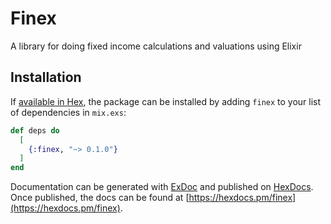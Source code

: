 # Finex

A library for doing fixed income calculations and valuations using Elixir

## Installation

If [available in Hex](https://hex.pm/docs/publish), the package can be installed
by adding `finex` to your list of dependencies in `mix.exs`:

```elixir
def deps do
  [
    {:finex, "~> 0.1.0"}
  ]
end
```

Documentation can be generated with [ExDoc](https://github.com/elixir-lang/ex_doc)
and published on [HexDocs](https://hexdocs.pm). Once published, the docs can
be found at [https://hexdocs.pm/finex](https://hexdocs.pm/finex).

